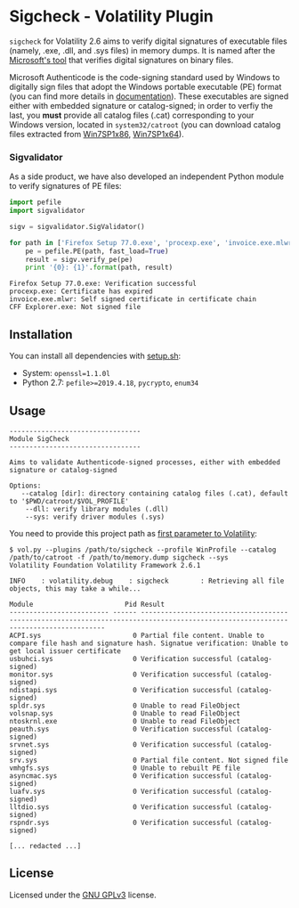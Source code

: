 # Sigcheck - Volatility Plugin

`sigcheck` for Volatility 2.6 aims to verify digital signatures of executable files (namely, .exe, .dll, and .sys files) in memory dumps. It is named after the [Microsoft's tool](https://docs.microsoft.com/en-us/sysinternals/downloads/sigcheck) that verifies digital signatures on binary files.

Microsoft Authenticode is the code-signing standard used by Windows to digitally sign files that adopt the Windows portable executable (PE) format (you can find more details in [documentation](http://download.microsoft.com/download/9/c/5/9c5b2167-8017-4bae-9fde-d599bac8184a/authenticode_pe.docx)). These executables are signed either with embedded signature or catalog-signed; in order to verfiy the last, you **must** provide all catalog files (.cat) corresponding to your Windows version, located in `system32/catroot` (you can download catalog files extracted from [Win7SP1x86](https://drive.google.com/file/d/1l01L6A2YO9F9a9weo55PA_A_YeTZ-qBo/view?usp=sharing), [Win7SP1x64](https://drive.google.com/file/d/1CRMcOEDwN8P732EyQlNaY34ZUDuIWsyL/view?usp=sharing)).

### Sigvalidator

As a side product, we have also developed an independent Python module to verify signatures of PE files:

```python
import pefile
import sigvalidator

sigv = sigvalidator.SigValidator()

for path in ['Firefox Setup 77.0.exe', 'procexp.exe', 'invoice.exe.mlwr', 'CFF Explorer.exe']:
    pe = pefile.PE(path, fast_load=True)
    result = sigv.verify_pe(pe)
    print '{0}: {1}'.format(path, result)
```

```
Firefox Setup 77.0.exe: Verification successful
procexp.exe: Certificate has expired
invoice.exe.mlwr: Self signed certificate in certificate chain
CFF Explorer.exe: Not signed file
```

## Installation

You can install all dependencies with [setup.sh](setup.sh):

- System: `openssl=1.1.0l`
- Python 2.7: `pefile>=2019.4.18`, `pycrypto`, `enum34`

## Usage

```
---------------------------------
Module SigCheck
---------------------------------

Aims to validate Authenticode-signed processes, either with embedded signature or catalog-signed

Options:
   --catalog [dir]: directory containing catalog files (.cat), default to '$PWD/catroot/$VOL_PROFILE'
    --dll: verify library modules (.dll)
    --sys: verify driver modules (.sys)
```
You need to provide this project path as [first parameter to Volatility](https://github.com/volatilityfoundation/volatility/wiki/Volatility-Usage#specifying-additional-plugin-directories):

```
$ vol.py --plugins /path/to/sigcheck --profile WinProfile --catalog /path/to/catroot -f /path/to/memory.dump sigcheck --sys
Volatility Foundation Volatility Framework 2.6.1

INFO    : volatility.debug    : sigcheck        : Retrieving all file objects, this may take a while...

Module                       Pid Result                                                                                                                  
------------------------- ------ -----------------------------------------------------------------------------------------------------------------------------------
ACPI.sys                       0 Partial file content. Unable to compare file hash and signature hash. Signatue verification: Unable to get local issuer certificate
usbuhci.sys                    0 Verification successful (catalog-signed)
monitor.sys                    0 Verification successful (catalog-signed)
ndistapi.sys                   0 Verification successful (catalog-signed)
spldr.sys                      0 Unable to read FileObject
volsnap.sys                    0 Unable to read FileObject
ntoskrnl.exe                   0 Unable to read FileObject
peauth.sys                     0 Verification successful (catalog-signed)
srvnet.sys                     0 Verification successful (catalog-signed)
srv.sys                        0 Partial file content. Not signed file
vmhgfs.sys                     0 Unable to rebuilt PE file
asyncmac.sys                   0 Verification successful (catalog-signed)
luafv.sys                      0 Verification successful (catalog-signed)
lltdio.sys                     0 Verification successful (catalog-signed)
rspndr.sys                     0 Verification successful (catalog-signed)

[... redacted ...]
```

## License

Licensed under the [GNU GPLv3](LICENSE) license.
